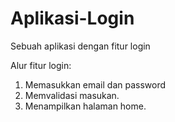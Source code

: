 # Aplikasi-Login
Sebuah aplikasi dengan fitur login

Alur fitur login:
1. Memasukkan email dan password
2. Memvalidasi masukan.
5. Menampilkan halaman home.
